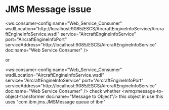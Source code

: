 JMS Message issue
==================
<ws:consumer-config name="Web_Service_Consumer"
		wsdlLocation="http://localhost:9085/ESCS/AircraftEngineInfoService/AircraftEngineInfoService.wsdl" service="AircraftEngineInfoService"
		port="AircraftEngineInfoPort" serviceAddress="http://localhost:9085/ESCS/AircraftEngineInfoService"
		doc:name="Web Service Consumer" />
	
or	

<ws:consumer-config name="Web_Service_Consumer"
		wsdlLocation="AircraftEngineInfoService.wsdl" service="AircraftEngineInfoService"
		port="AircraftEngineInfoPort" serviceAddress="http://localhost:9085/ESCS/AircraftEngineInfoService"
		doc:name="Web Service Consumer" />
 check whether  <wmq:message-to-object-transformer doc:name="Message to Object"/> this object in use
 this uses "com.ibm.jms.JMSMessage queue of ibm"
	 
